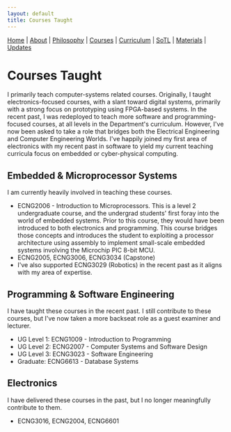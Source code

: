 ```yaml
---
layout: default
title: Courses Taught
---
```


<div class="navbar">
  <a href="index">Home</a> |
  <a href="about">About</a> |
  <a href="philosophy">Philosophy</a> |
  <a href="courses" class="active">Courses</a> |
  <a href="curriculum">Curriculum</a> |
  <a href="sotl">SoTL</a> |
  <a href="materials">Materials</a> |
  <a href="changelog">Updates</a>
</div>


# Courses Taught

I primarily teach computer-systems related courses. Originally, I taught electronics-focused courses, with a slant toward digital systems, primarily with a strong focus on prototyping using FPGA-based systems. In the recent past, I was redeployed to teach more software and programming-focused courses, at all levels in the Department's curriculum. However, I've now been asked to take a role that bridges both the Electrical Engineering and Computer Engineering Worlds. I've happily joined my first area of electronics with my recent past in software to yield my current teaching curricula focus on embedded or cyber-physical computing. 

## Embedded & Microprocessor Systems
I am currently heavily involved in teaching these courses. 
- ECNG2006 - Introduction to Microprocessors. This is a level 2 undergraduate course, and the undergrad students' first foray into the world of embedded systems. Prior to this course, they would have been introduced to both electronics and programming. This course bridges those concepts and introduces the student to exploiting a processor architecture using assembly to implement small-scale embedded systems involving the Microchip PIC 8-bit MCU. 
- ECNG2005, ECNG3006, ECNG3034 (Capstone)
- I've also supported ECNG3029 (Robotics) in the recent past as it aligns with my area of expertise. 

## Programming & Software Engineering 
I have taught these courses in the recent past. I still contribute to these courses, but I've now taken a more backseat role as a guest examiner and lecturer.
- UG Level 1: ECNG1009 - Introduction to Programming
- UG Level 2: ECNG2007 - Computer Systems and Software Design
- UG Level 3: ECNG3023 - Software Engineering
- Graduate: ECNG6613 - Database Systems

## Electronics 
I have delivered these courses in the past, but I no longer meaningfully contribute to them. 
- ECNG3016, ECNG2004, ECNG6601
